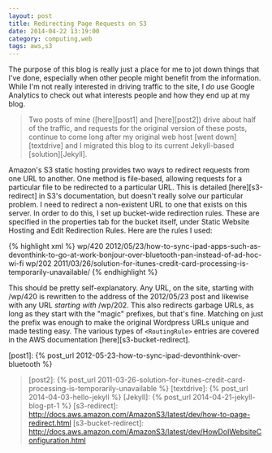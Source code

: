 ```yaml
---
layout: post
title: Redirecting Page Requests on S3
date: 2014-04-22 13:19:00
category: computing,web
tags: aws,s3
---
```


The purpose of this blog is really just a place for me to jot down things that I've done, especially when other people might benefit from the information.  While I'm not really interested in driving traffic to the site, I *do* use Google Analytics to check out what interests people and how they end up at my blog.

> Two posts of mine ([here][post1] and [here][post2]) drive about half of the traffic, and requests for the original version of these posts, continue to come long after my original web host [went down][textdrive] and I migrated this blog to its current Jekyll-based [solution][Jekyll]. 

Amazon's S3 static hosting provides two ways to redirect requests from one URL to another.  One method is file-based, allowing requests for a particular file to be redirected to a particular URL.  This is detailed [here][s3-redirect] in S3's documentation, but doesn't really solve our particular problem.  I need to redirect a non-existent URL to one that exists on this server.  In order to do this, I set up bucket-wide redirection rules.  These are specified in the properties tab for the bucket itself, under Static Website Hosting and Edit Redirection Rules.  Here are the rules I used:

{% highlight xml %}
	<RoutingRules>
	    <RoutingRule>
	        <Condition>
	            <KeyPrefixEquals>wp/420</KeyPrefixEquals>
	        </Condition>
	        <Redirect>
	            <ReplaceKeyWith>2012/05/23/how-to-sync-ipad-apps-such-as-devonthink-to-go-at-work-bonjour-over-bluetooth-pan-instead-of-ad-hoc-wi-fi</ReplaceKeyWith>
	        </Redirect>
	    </RoutingRule>
	    <RoutingRule>
	        <Condition>
	            <KeyPrefixEquals>wp/202</KeyPrefixEquals>
	        </Condition>
	        <Redirect>
	            <ReplaceKeyWith>2011/03/26/solution-for-itunes-credit-card-processing-is-temporarily-unavailable/</ReplaceKeyWith>
	        </Redirect>
	    </RoutingRule>
	</RoutingRules>
{% endhighlight %}

This should be pretty self-explanatory.  Any URL, on the site, starting with /wp/420 is rewritten to the address of the 2012/05/23 post and likewise with any URL *starting with* /wp/202.  This also redirects garbage URLs, as long as they start with the "magic" prefixes, but that's fine.  Matching on just the prefix was enough to make the original Wordpress URLs unique and made testing easy. The various types of `<RoutingRule>` entries are covered in the AWS documentation [here][s3-bucket-redirect]. 

[post1]: {% post_url 2012-05-23-how-to-sync-ipad-devonthink-over-bluetooth %}
> [post2]: {% post_url 2011-03-26-solution-for-itunes-credit-card-processing-is-temporarily-unavailable %}
[textdrive]: {% post_url 2014-04-03-hello-jekyll %}
[Jekyll]: {% post_url 2014-04-21-jekyll-blog-pt-1 %}
[s3-redirect]: http://docs.aws.amazon.com/AmazonS3/latest/dev/how-to-page-redirect.html
[s3-bucket-redirect]: http://docs.aws.amazon.com/AmazonS3/latest/dev/HowDoIWebsiteConfiguration.html
